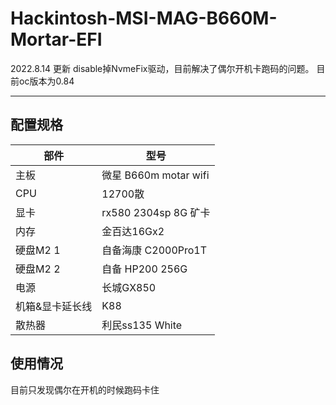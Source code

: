 # Hackintosh-MSI-MAG-B660M-Mortar-EFI


2022.8.14 更新
disable掉NvmeFix驱动，目前解决了偶尔开机卡跑码的问题。
目前oc版本为0.84

---

## 配置规格

| 部件            | 型号                  |
| --------------- | --------------------- |
| 主板            | 微星 B660m motar wifi |
| CPU             | 12700散               |
| 显卡            | rx580 2304sp 8G 矿卡  |
| 内存            | 金百达16Gx2           |
| 硬盘M2 1        | 自备海康 C2000Pro1T   |
| 硬盘M2 2        | 自备 HP200 256G       |
| 电源            | 长城GX850             |
| 机箱&显卡延长线 | K88                   |
| 散热器          | 利民ss135 White       |

## 使用情况

目前只发现偶尔在开机的时候跑码卡住

